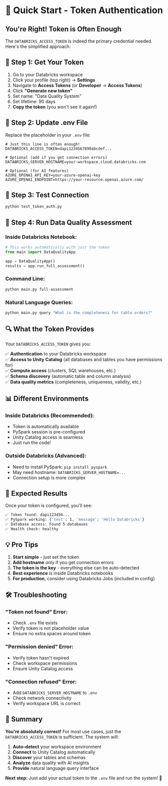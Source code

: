 # 🚀 Quick Start - Token Authentication

## You're Right! Token is Often Enough

The `DATABRICKS_ACCESS_TOKEN` is indeed the primary credential needed. Here's the simplified approach:

## 🔑 Step 1: Get Your Token

1. Go to your Databricks workspace
2. Click your profile (top right) → **Settings**
3. Navigate to **Access Tokens** (or **Developer** → **Access Tokens**)
4. Click **"Generate new token"**
5. Set name: "Data Quality System"
6. Set lifetime: 90 days
7. **Copy the token** (you won't see it again!)

## 📝 Step 2: Update .env File

Replace the placeholder in your `.env` file:

```env
# Just this line is often enough!
DATABRICKS_ACCESS_TOKEN=dapi1234567890abcdef...

# Optional (add if you get connection errors)
DATABRICKS_SERVER_HOSTNAME=your-workspace.cloud.databricks.com

# Optional (for AI features)
AZURE_OPENAI_API_KEY=your-azure-openai-key
AZURE_OPENAI_ENDPOINT=https://your-resource.openai.azure.com/
```

## 🧪 Step 3: Test Connection

```bash
python test_token_auth.py
```

## 🎯 Step 4: Run Data Quality Assessment

### **Inside Databricks Notebook:**
```python
# This works automatically with just the token
from main import DataQualityApp

app = DataQualityApp()
results = app.run_full_assessment()
```

### **Command Line:**
```bash
python main.py full-assessment
```

### **Natural Language Queries:**
```bash
python main.py query "What is the completeness for table orders?"
```

## 🔍 What the Token Provides

Your `DATABRICKS_ACCESS_TOKEN` gives you:

✅ **Authentication** to your Databricks workspace  
✅ **Access to Unity Catalog** (all databases and tables you have permissions for)  
✅ **Compute access** (clusters, SQL warehouses, etc.)  
✅ **Schema discovery** (automatic table and column analysis)  
✅ **Data quality metrics** (completeness, uniqueness, validity, etc.)  

## 📊 Different Environments

### **Inside Databricks (Recommended):**
- Token is automatically available
- PySpark session is pre-configured
- Unity Catalog access is seamless
- Just run the code!

### **Outside Databricks (Advanced):**
- Need to install PySpark: `pip install pyspark`
- May need hostname: `DATABRICKS_SERVER_HOSTNAME=...`
- Connection setup is more complex

## 🎉 Expected Results

Once your token is configured, you'll see:

```bash
✅ Token found: dapi123456...
✅ PySpark working: {'test': 1, 'message': 'Hello Databricks'}
✅ Database access: Found 5 databases
✅ Health check: healthy
```

## 💡 Pro Tips

1. **Start simple** - just set the token
2. **Add hostname** only if you get connection errors  
3. **The token is the key** - everything else can be auto-detected
4. **Best experience** is inside Databricks notebooks
5. **For production**, consider using Databricks Jobs (included in config)

## 🛠️ Troubleshooting

### **"Token not found" Error:**
- Check `.env` file exists
- Verify token is not placeholder value
- Ensure no extra spaces around token

### **"Permission denied" Error:**
- Verify token hasn't expired
- Check workspace permissions
- Ensure Unity Catalog access

### **"Connection refused" Error:**
- Add `DATABRICKS_SERVER_HOSTNAME` to `.env`
- Check network connectivity
- Verify workspace URL is correct

## 🎯 Summary

**You're absolutely correct!** For most use cases, just the `DATABRICKS_ACCESS_TOKEN` is sufficient. The system will:

1. **Auto-detect** your workspace environment
2. **Connect** to Unity Catalog automatically  
3. **Discover** your tables and schemas
4. **Analyze** data quality with AI insights
5. **Provide** natural language query interface

**Next step:** Just add your actual token to the `.env` file and run the system! 🚀